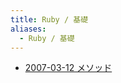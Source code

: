 ```yaml
---
title: Ruby / 基礎
aliases:
  - Ruby / 基礎
---
```



- [2007-03-12 メソッド](../../../../d/2007/03/12/Ruby%20基礎%20メソッド.md)




